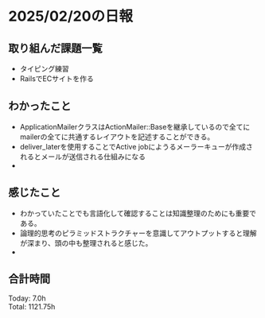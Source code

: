 # 2025/02/20の日報
## 取り組んだ課題一覧
* タイピング練習
*  RailsでECサイトを作る
## わかったこと
*  ApplicationMailerクラスはActionMailer::Baseを継承しているので全てにmailerの全てに共通するレイアウトを記述することができる。
*  deliver_laterを使用することでActive jobにようるメーラーキューが作成されるとメールが送信される仕組みになる
  *      
## 感じたこと
* わかっていたことでも言語化して確認することは知識整理のためにも重要である。
* 論理的思考のピラミッドストラクチャーを意識してアウトプットすると理解が深まり、頭の中も整理されると感じた。
* 
## 合計時間 
Today: 7.0h<br>
Total: 1121.75h

